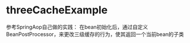 # threeCacheExample

参考SpringAop自己做的实践：
  在bean初始化后，通过自定义BeanPostProcessor，来更改三级缓存的行为，使其返回一个当前bean的子类
